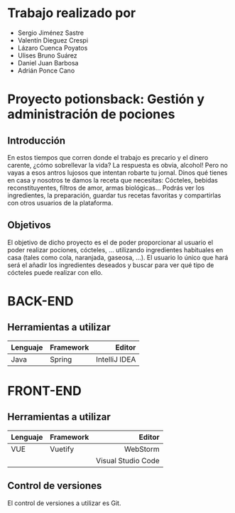 Trabajo realizado por
===
- Sergio Jiménez Sastre
- Valentín Dieguez Crespi
- Lázaro Cuenca Poyatos
- Ulises Bruno Suárez
- Daniel Juan Barbosa
- Adrián Ponce Cano

# Proyecto potionsback: Gestión y administración de pociones
## Introducción

En estos tiempos que corren donde el trabajo es precario y el dinero carente, ¿cómo sobrellevar la vida? La respuesta es obvia, alcohol! Pero no vayas a esos antros lujosos que intentan robarte tu jornal. Dinos qué tienes en casa y nosotros te damos la receta que necesitas: Cócteles, bebidas reconstituyentes, filtros de amor, armas biológicas… Podrás ver los ingredientes, la preparación, guardar tus recetas favoritas y compartirlas con otros usuarios de la plataforma.

## Objetivos

El objetivo de dicho proyecto es el de poder proporcionar al usuario el poder realizar pociones, cócteles, … utilizando ingredientes habituales en casa (tales como cola, naranjada, gaseosa, …).
El usuario lo único que hará será el añadir los ingredientes deseados y buscar para ver qué tipo de cócteles puede realizar con ello.

# BACK-END
## Herramientas a utilizar
| Lenguaje | Framework | Editor |
| ------ | ------ | -----: |
| Java | Spring | IntelliJ IDEA |
# FRONT-END
## Herramientas a utilizar
| Lenguaje | Framework | Editor |
| ------ | ------ | -----: |
| VUE | Vuetify | WebStorm |
|  |  | Visual Studio Code |
## Control de versiones
El control de versiones a utilizar es Git.
